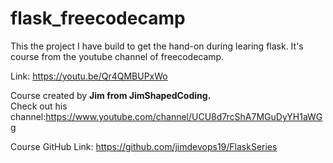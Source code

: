 # flask_freecodecamp

This the project I have build to get the hand-on during learing flask. It's course from the youtube channel of freecodecamp.

Link: https://youtu.be/Qr4QMBUPxWo

Course created by **Jim from JimShapedCoding.** \
Check out his channel:https://www.youtube.com/channel/UCU8d7rcShA7MGuDyYH1aWGg

Course GitHub Link: https://github.com/jimdevops19/FlaskSeries